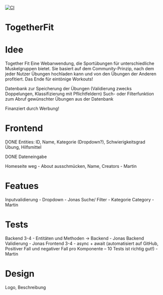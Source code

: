 [![CI](https://github.com/Jonas354/TogetherFit/actions/workflows/tests.yml/badge.svg)](https://github.com/Jonas354/TogetherFit/actions/workflows/tests.yml)


# TogetherFit

# Idee
Together Fit Eine Webanwendung, die Sportübungen für unterschiedliche Muskelgruppen bietet. Sie basiert auf dem Community-Prinzip, nach dem jeder Nutzer Übungen hochladen kann und von den Übungen der Anderen profitiert. Das Ende für eintönige Workouts!

Datenbank zur Speicherung der Übungen (Validierung zwecks Doppelungen, Klassifizierung mit Pflichtfeldern) Such- oder Filterfunktion zum Abruf gewünschter Übungen aus der Datenbank

Finanziert durch Werbung!

# Frontend
DONE Entities: ID, Name, Kategorie (Dropdown?), Schwierigkeitsgrad Übung, Hilfsmittel

DONE Dateneingabe

Homeseite weg - About ausschmücken, Name, Creators - Martin

# Featues
Inputvalidierung - Dropdown - Jonas
Suche/ Filter - Kategorie Category - Martin

# Tests
Backend 3-4 - Entitäten und Methoden -> Backend - Jonas
Backend Validierung - Jonas
Frontend 3-4 - async + await (automatisiert auf GitHub, Positiver Fall und negativer Fall pro Komponente – 10 Tests ist richtig gut!) - Martin


# Design
Logo, Beschreibung
